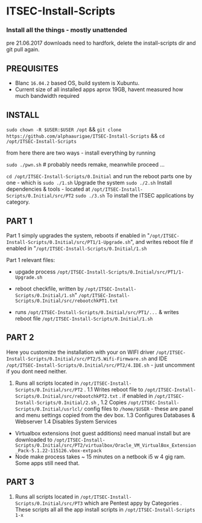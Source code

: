 # ITSEC-Install-Scripts

### Install all the things - mostly unattended

pre 21.06.2017 downloads need to hardfork, delete the install-scripts dir and git pull again.

## PREQUISITES

- Blanc `16.04.2` based OS, build system is Xubuntu.
- Current size of all installed apps aprox 19GB, havent measured how much bandwidth required 

## INSTALL

`sudo chown -R $USER:$USER /opt` && `git clone https://github.com/alphaaurigae/ITSEC-Install-Scripts` && `cd /opt/ITSEC-Install-Scripts`

from here there are two ways - install everything by running 

`sudo ./pwn.sh` # probably needs remake, meanwhile proceed ...

`cd /opt/ITSEC-Install-Scripts/0.Initial`
and run the reboot parts one by one - 
which is 
`sudo ./1.sh` Upgrade the system
`sudo ./2.sh` Install dependencies & tools - located at `/opt/ITSEC-Install-Scripts/0.Initial/src/PT2`
`sudo ./3.sh` To install the ITSEC applications by category.

## PART 1 

Part 1 simply upgrades the system, reboots if enabled in "`/opt/ITSEC-Install-Scripts/0.Initial/src/PT1/1-Upgrade.sh`", 
and writes reboot file if enabled in   "`/opt/ITSEC-Install-Scripts/0.Initial/1.sh`

Part 1 relevant files:
 - upgade process
`/opt/ITSEC-Install-Scripts/0.Initial/src/PT1/1-Upgrade.sh`

 - reboot checkfile, written by `/opt/ITSEC-Install-Scripts/0.Initial/1.sh`"
`/opt/ITSEC-Install-Scripts/0.Initial/src/rebootchkPT1.txt`

- runs `/opt/ITSEC-Install-Scripts/0.Initial/src/PT1/...` & writes reboot file
`/opt/ITSEC-Install-Scripts/0.Initial/1.sh`


## PART 2 

Here you customize the installation with your on WIFI driver `/opt/ITSEC-Install-Scripts/0.Initial/src/PT2/5.Wifi-Firmware.sh`
and IDE `/opt/ITSEC-Install-Scripts/0.Initial/src/PT2/4.IDE.sh` - just uncomment if you dont need neither.

1. Runs all scripts located in `/opt/ITSEC-Install-Scripts/0.Initial/src/PT2` .
1.1 Writes reboot file to `/opt/ITSEC-Install-Scripts/0.Initial/src/rebootchkPT2.txt` . if enabled in `/opt/ITSEC-Install-Scripts/0.Initial/2.sh` ,
1.2 Copies `/opt/ITSEC-Install-Scripts/0.Initial/usrlcl/` config files to `/home/$USER` - these are panel and menu settings copied from the dev box.
1.3 Configures Databases & Webserver
1.4 Disables System Services

- Virtualbox extensions (not guest additions) need manual install but are downloaded to `/opt/ITSEC-Install-Scripts/0.Initial/src/PT2/virtualbox/Oracle_VM_VirtualBox_Extension_Pack-5.1.22-115126.vbox-extpack`
- Node make process takes ~ 15 minutes on a netbook i5 w 4 gig ram. Some apps still need that.


## PART 3

1. Runs all scripts located in `/opt/ITSEC-Install-Scripts/0.Initial/src/PT3` which are Pentest appy by Categories .
 These scripts all all the app install scripts in `/opt/ITSEC-Install-Scripts 1-x`



